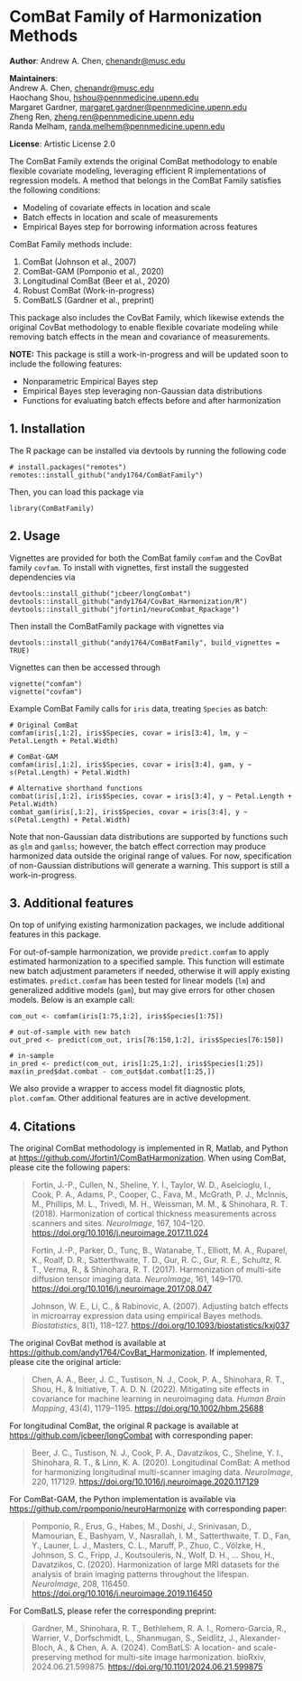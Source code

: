 # ComBat Family of Harmonization Methods

**Author**: Andrew A. Chen, chenandr@musc.edu 

**Maintainers**:  
Andrew A. Chen, chenandr@musc.edu  
Haochang Shou, hshou@pennmedicine.upenn.edu  
Margaret Gardner, margaret.gardner@pennmedicine.upenn.edu  
Zheng Ren, zheng.ren@pennmedicine.upenn.edu  
Randa Melham, randa.melhem@pennmedicine.upenn.edu  

**License**: Artistic License 2.0

The ComBat Family extends the original ComBat methodology to enable flexible covariate modeling, leveraging efficient R implementations of regression models. A method that belongs in the ComBat Family satisfies the following conditions:

- Modeling of covariate effects in location and scale
- Batch effects in location and scale of measurements
- Empirical Bayes step for borrowing information across features

ComBat Family methods include:

1. ComBat (Johnson et al., 2007)
2. ComBat-GAM (Pomponio et al., 2020)
3. Longitudinal ComBat (Beer et al., 2020)
4. Robust ComBat (Work-in-progress)
5. ComBatLS (Gardner et al., preprint)

This package also includes the CovBat Family, which likewise extends the original CovBat methodology to enable flexible covariate modeling while removing batch effects in the mean and covariance of measurements.

**NOTE:** This package is still a work-in-progress and will be updated soon to include the following features:

- Nonparametric Empirical Bayes step
- Empirical Bayes step leveraging non-Gaussian data distributions
- Functions for evaluating batch effects before and after harmonization

## 1. Installation
The R package can be installed via devtools by running the following code

```
# install.packages("remotes")
remotes::install_github("andy1764/ComBatFamily")
```

Then, you can load this package via

```
library(ComBatFamily)
```

## 2. Usage
Vignettes are provided for both the ComBat family `comfam` and the CovBat family `covfam`. To install with vignettes, first install the suggested dependencies via

```
devtools::install_github("jcbeer/longCombat")
devtools::install_github("andy1764/CovBat_Harmonization/R")
devtools::install_github("jfortin1/neuroCombat_Rpackage")
```

Then install the ComBatFamily package with vignettes via

```
devtools::install_github("andy1764/ComBatFamily", build_vignettes = TRUE)
```

Vignettes can then be accessed through

```
vignette("comfam")
vignette("covfam")
```

Example ComBat Family calls for `iris` data, treating `Species` as batch:

```
# Original ComBat
comfam(iris[,1:2], iris$Species, covar = iris[3:4], lm, y ~ Petal.Length + Petal.Width)

# ComBat-GAM
comfam(iris[,1:2], iris$Species, covar = iris[3:4], gam, y ~ s(Petal.Length) + Petal.Width)

# Alternative shorthand functions
combat(iris[,1:2], iris$Species, covar = iris[3:4], y ~ Petal.Length + Petal.Width)
combat_gam(iris[,1:2], iris$Species, covar = iris[3:4], y ~ s(Petal.Length) + Petal.Width)
```

Note that non-Gaussian data distributions are supported by functions such as `glm` and `gamlss`; however, the batch effect correction may produce harmonized data outside the original range of values. For now, specification of non-Gaussian distributions will generate a warning. This support is still a work-in-progress.

## 3. Additional features
On top of unifying existing harmonization packages, we include additional features in this package.

For out-of-sample harmonization, we provide `predict.comfam` to apply estimated harmonization to a specified sample. This function will estimate new batch adjustment parameters if needed, otherwise it will apply existing estimates. `predict.comfam` has been tested for linear models (`lm`) and generalized additive models (`gam`), but may give errors for other chosen models. Below is an example call:

```
com_out <- comfam(iris[1:75,1:2], iris$Species[1:75])

# out-of-sample with new batch
out_pred <- predict(com_out, iris[76:150,1:2], iris$Species[76:150])

# in-sample
in_pred <- predict(com_out, iris[1:25,1:2], iris$Species[1:25])
max(in_pred$dat.combat - com_out$dat.combat[1:25,])
```

We also provide a wrapper to access model fit diagnostic plots, `plot.comfam`. Other additional features are in active development.

## 4. Citations
The original ComBat methodology is implemented in R, Matlab, and Python at https://github.com/Jfortin1/ComBatHarmonization. When using ComBat, please cite the following papers:

> Fortin, J.-P., Cullen, N., Sheline, Y. I., Taylor, W. D., Aselcioglu, I., Cook, P. A., Adams, P., Cooper, C., Fava, M., McGrath, P. J., McInnis, M., Phillips, M. L., Trivedi, M. H., Weissman, M. M., & Shinohara, R. T. (2018). Harmonization of cortical thickness measurements across scanners and sites. *NeuroImage*, 167, 104–120. https://doi.org/10.1016/j.neuroimage.2017.11.024
> 
> Fortin, J.-P., Parker, D., Tunç, B., Watanabe, T., Elliott, M. A., Ruparel, K., Roalf, D. R., Satterthwaite, T. D., Gur, R. C., Gur, R. E., Schultz, R. T., Verma, R., & Shinohara, R. T. (2017). Harmonization of multi-site diffusion tensor imaging data. *NeuroImage*, 161, 149–170. https://doi.org/10.1016/j.neuroimage.2017.08.047
> 
> Johnson, W. E., Li, C., & Rabinovic, A. (2007). Adjusting batch effects in microarray expression data using empirical Bayes methods. *Biostatistics*, 8(1), 118–127. https://doi.org/10.1093/biostatistics/kxj037

The original CovBat method is available at https://github.com/andy1764/CovBat_Harmonization. If implemented, please cite the original article:

> Chen, A. A., Beer, J. C., Tustison, N. J., Cook, P. A., Shinohara, R. T., Shou, H., & Initiative, T. A. D. N. (2022). Mitigating site effects in covariance for machine learning in neuroimaging data. *Human Brain Mapping*, 43(4), 1179–1195. https://doi.org/10.1002/hbm.25688

For longitudinal ComBat, the original R package is available at https://github.com/jcbeer/longCombat with corresponding paper:

> Beer, J. C., Tustison, N. J., Cook, P. A., Davatzikos, C., Sheline, Y. I., Shinohara, R. T., & Linn, K. A. (2020). Longitudinal ComBat: A method for harmonizing longitudinal multi-scanner imaging data. *NeuroImage*, 220, 117129. https://doi.org/10.1016/j.neuroimage.2020.117129

For ComBat-GAM, the Python implementation is available via https://github.com/rpomponio/neuroHarmonize with corresponding paper:

> Pomponio, R., Erus, G., Habes, M., Doshi, J., Srinivasan, D., Mamourian, E., Bashyam, V., Nasrallah, I. M., Satterthwaite, T. D., Fan, Y., Launer, L. J., Masters, C. L., Maruff, P., Zhuo, C., Völzke, H., Johnson, S. C., Fripp, J., Koutsouleris, N., Wolf, D. H., … Shou, H., Davatzikos, C. (2020). Harmonization of large MRI datasets for the analysis of brain imaging patterns throughout the lifespan. *NeuroImage*, 208, 116450. https://doi.org/10.1016/j.neuroimage.2019.116450

For ComBatLS, please refer the corresponding preprint:
> Gardner, M., Shinohara, R. T., Bethlehem, R. A. I., Romero-Garcia, R., Warrier, V., Dorfschmidt, L., Shanmugan, S., Seidlitz, J., Alexander-Bloch, A., & Chen, A. A. (2024). ComBatLS: A location- and scale-preserving method for multi-site image harmonization. bioRxiv, 2024.06.21.599875. https://doi.org/10.1101/2024.06.21.599875

